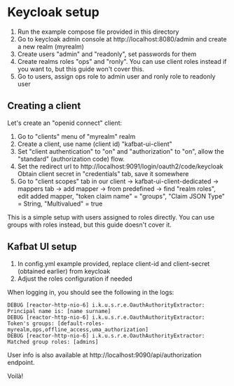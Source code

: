 # Keycloak setup

1. Run the example compose file provided in this directory
2. Go to keycloak admin console at http://localhost:8080/admin and create a new realm (myrealm)
3. Create users "admin" and "readonly", set passwords for them
4. Create realms roles "ops" and "ronly". You can use client roles instead if you want to, but this guide won't cover this.
5. Go to users, assign ops role to admin user and ronly role to readonly user

## Creating a client

Let's create an "openid connect" client:

1. Go to "clients" menu of "myrealm" realm
2. Create a client, use name (client id) "kafbat-ui-client"
3. Set "client authentication" to "on" and "authorization" to "on", allow the "standard" (authorization code) flow. 
4. Set the redirect url to http://localhost:9091/login/oauth2/code/keycloak
Obtain client secret in "credentials" tab, save it somewhere
5. Go to "client scopes" tab in our client -> kafbat-ui-client-dedicated -> mappers tab -> add mapper -> from predefined -> find "realm roles", edit added mapper, "token claim name" = "groups", "Claim JSON Type" = String, "Multivalued" = true

This is a simple setup with users assigned to roles directly. You can use groups with roles instead, but this guide doesn't cover it.

## Kafbat UI setup

1. In config.yml example provided, replace client-id and client-secret (obtained earlier) from keycloak
2. Adjust the roles configuration if needed

When logging in, you should see the following in the logs:

```log
DEBUG [reactor-http-nio-6] i.k.u.s.r.e.OauthAuthorityExtractor: Principal name is: [name surname]
DEBUG [reactor-http-nio-6] i.k.u.s.r.e.OauthAuthorityExtractor: Token's groups: [default-roles-myrealm,ops,offline_access,uma_authorization]
DEBUG [reactor-http-nio-6] i.k.u.s.r.e.OauthAuthorityExtractor: Matched group roles: [admins]
```

User info is also available at http://localhost:9090/api/authorization endpoint.

Voilà!
